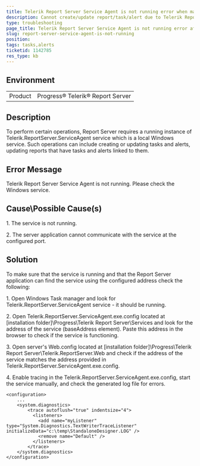 ```yaml
---
title: Telerik Report Server Service Agent is not running error when managing reports/tasks/alerts
description: Cannot create/update report/task/alert due to Telerik Report Server Service Agent is not running error
type: troubleshooting
page_title: Telerik Report Server Service Agent is not running error after creating/updating report/task/alert
slug: report-server-service-agent-is-not-running
position: 
tags: tasks,alerts
ticketid: 1142785
res_type: kb
---
```


## Environment
<table>
	<tr>
		<td>Product</td>
		<td>Progress® Telerik® Report Server</td>
	</tr>
</table>

## Description

To perform certain operations, Report Server requires a running instance of Telerik.ReportServer.ServiceAgent service which is a local Windows service.
Such operations can include creating or updating tasks and alerts, updating reports that have tasks and alerts linked to them. 

## Error Message
Telerik Report Server Service Agent is not running. Please check the Windows service.

## Cause\Possible Cause(s)

1\. The service is not running.

2\. The server application cannot communicate with the service at the configured port.

## Solution

To make sure that the service is running and that the Report Server application can find the service using the configured address check the following:  
  
1\. Open Windows Task manager and look for Telerik.ReportServer.ServiceAgent service - it should be running.

2\. Open Telerik.ReportServer.ServiceAgent.exe.config located at [installation folder]\\Progress\\Telerik Report Server\\Services and look for the address of the service (baseAddress element). Paste this address in the browser to check if the service is functioning.

3\. Open server's Web.config located at [installation folder]\\Progress\\Telerik Report Server\\Telerik.ReportServer.Web and check if the address of the service matches the address provided in Telerik.ReportServer.ServiceAgent.exe.config.  
  
4\. Enable tracing in the Telerik.ReportServer.ServiceAgent.exe.config, start the service manually, and check the generated log file for errors.

	<configuration>
		...
		<system.diagnostics>
			<trace autoflush="true" indentsize="4">
			  <listeners>
				<add name="myListener" type="System.Diagnostics.TextWriterTraceListener" initializeData="c:\temp\StandaloneDesigner.LOG" />              
				<remove name="Default" />
			  </listeners>
			</trace>
		</system.diagnostics>
	</configuration>